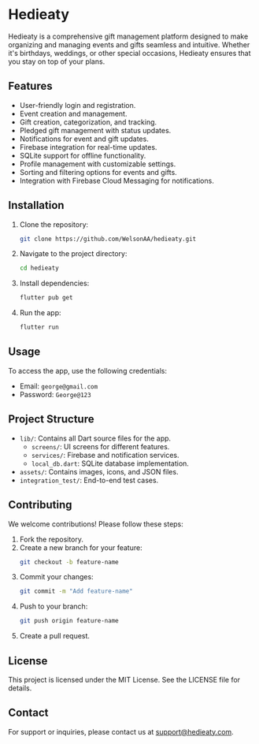 # Hedieaty

Hedieaty is a comprehensive gift management platform designed to make organizing and managing events and gifts seamless and intuitive. Whether it's birthdays, weddings, or other special occasions, Hedieaty ensures that you stay on top of your plans.

## Features

- User-friendly login and registration.
- Event creation and management.
- Gift creation, categorization, and tracking.
- Pledged gift management with status updates.
- Notifications for event and gift updates.
- Firebase integration for real-time updates.
- SQLite support for offline functionality.
- Profile management with customizable settings.
- Sorting and filtering options for events and gifts.
- Integration with Firebase Cloud Messaging for notifications.

## Installation

1. Clone the repository:
   ```bash
   git clone https://github.com/WelsonAA/hedieaty.git
   ```
2. Navigate to the project directory:
   ```bash
   cd hedieaty
   ```
3. Install dependencies:
   ```bash
   flutter pub get
   ```
4. Run the app:
   ```bash
   flutter run
   ```

## Usage

To access the app, use the following credentials:

- Email: `george@gmail.com`
- Password: `George@123`

## Project Structure

- `lib/`: Contains all Dart source files for the app.
  - `screens/`: UI screens for different features.
  - `services/`: Firebase and notification services.
  - `local_db.dart`: SQLite database implementation.
- `assets/`: Contains images, icons, and JSON files.
- `integration_test/`: End-to-end test cases.

## Contributing

We welcome contributions! Please follow these steps:

1. Fork the repository.
2. Create a new branch for your feature:
   ```bash
   git checkout -b feature-name
   ```
3. Commit your changes:
   ```bash
   git commit -m "Add feature-name"
   ```
4. Push to your branch:
   ```bash
   git push origin feature-name
   ```
5. Create a pull request.

## License

This project is licensed under the MIT License. See the LICENSE file for details.

## Contact

For support or inquiries, please contact us at [support@hedieaty.com](mailto:support@hedieaty.com).
